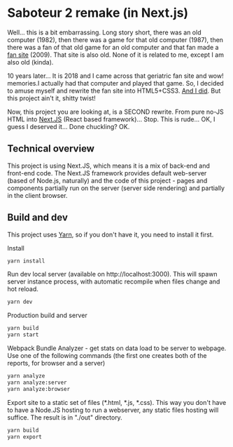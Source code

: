# Saboteur 2 remake (in Next.js) #

Well... this is a bit embarrassing. Long story short, there was an old computer
(1982), then there was a game for that old computer (1987), then there was a fan
of that old game for an old computer and that fan made a [fan site][orig]
(2009). That site is also old. None of it is related to me, except I am also old
(kinda).

10 years later... It is 2018 and I came across that geriatric fan site and wow!
memories.I actually had that computer and played that game. So, I decided to
amuse myself and rewrite the fan site into HTML5+CSS3. [And I did][rm1]. But
this project ain't it, shitty twist!

Now, this project you are looking at, is a SECOND rewrite. From pure no-JS HTML
into [Next.JS][nextjs] (React based framework)... Stop. This is rude... OK, I
guess I deserved it... Done chuckling? OK.

## Technical overview ##

This project is using Next.JS, which means it is a mix of back-end and front-end
code. The Next.JS framework provides default web-server (based of Node.js,
naturally) and the code of this project - pages and components partially run
on the server (server side rendering) and partially in the client browser.

## Build and dev ##

This project uses [Yarn][yarn], so if you don't have it, you need to install it
first.

Install

```bash
yarn install
```

Run dev local server (available on http://localhost:3000). This will spawn
server instance process, with automatic recompile when files
change and hot reload.

```bash
yarn dev
```

Production build and server

```bash
yarn build
yarn start
```

Webpack Bundle Analyzer - get stats on data load to be server to webpage.
Use one of the following commands (the first one creates both of  the  reports,
for browser and a server)

```bash
yarn analyze
yarn analyze:server
yarn analyze:browser
```

Export site to a static set of files (*.html, *.js, *.css). This way you don't
have to have a Node.JS hosting to run a webserver, any static files hosting will
suffice. The result is in "./out" directory.

```bash
yarn build
yarn export
```


[orig]: http://www.saboteur2.ru
[rm1]: https://bitbucket.org/GlebVarenov/saboteur2_remake#readme
[nextjs]: https://nextjs.org/
[yarn]: https://yarnpkg.com/en/